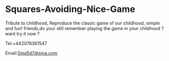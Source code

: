# Squares-Avoiding-Nice-Game

Tribute to childhood, Reproduce the classic game of our childhood, simple and fun!  friends,do your still remember playing the game in your childhood ? want try it now ?

Tel:+442076361547

Email:5ma5d7@sina.com
